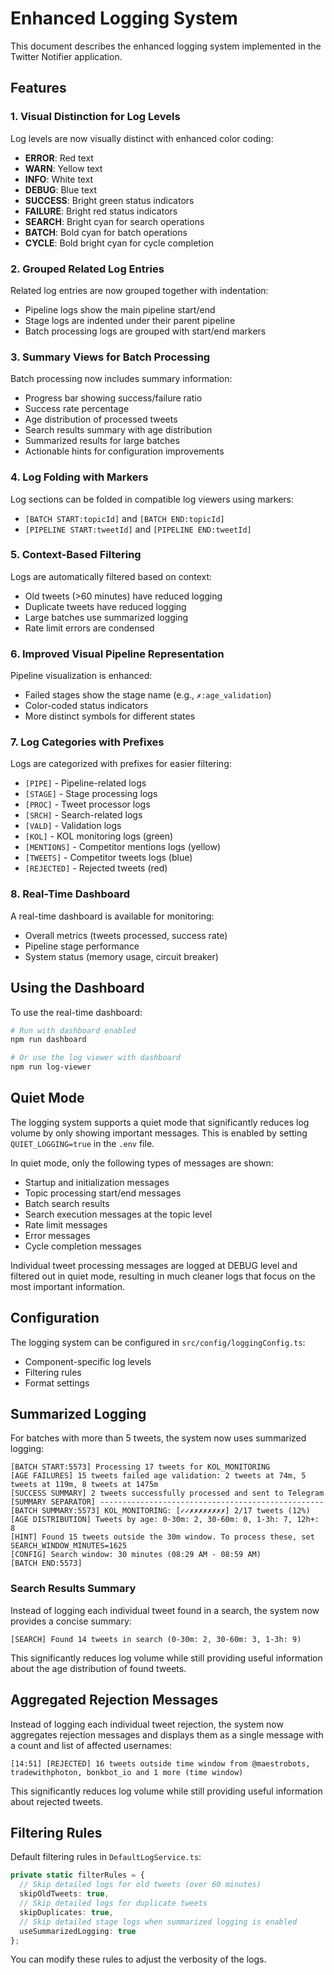 # Enhanced Logging System

This document describes the enhanced logging system implemented in the Twitter Notifier application.

## Features

### 1. Visual Distinction for Log Levels

Log levels are now visually distinct with enhanced color coding:
- **ERROR**: Red text
- **WARN**: Yellow text
- **INFO**: White text
- **DEBUG**: Blue text
- **SUCCESS**: Bright green status indicators
- **FAILURE**: Bright red status indicators
- **SEARCH**: Bright cyan for search operations
- **BATCH**: Bold cyan for batch operations
- **CYCLE**: Bold bright cyan for cycle completion

### 2. Grouped Related Log Entries

Related log entries are now grouped together with indentation:
- Pipeline logs show the main pipeline start/end
- Stage logs are indented under their parent pipeline
- Batch processing logs are grouped with start/end markers

### 3. Summary Views for Batch Processing

Batch processing now includes summary information:
- Progress bar showing success/failure ratio
- Success rate percentage
- Age distribution of processed tweets
- Search results summary with age distribution
- Summarized results for large batches
- Actionable hints for configuration improvements

### 4. Log Folding with Markers

Log sections can be folded in compatible log viewers using markers:
- `[BATCH START:topicId]` and `[BATCH END:topicId]`
- `[PIPELINE START:tweetId]` and `[PIPELINE END:tweetId]`

### 5. Context-Based Filtering

Logs are automatically filtered based on context:
- Old tweets (>60 minutes) have reduced logging
- Duplicate tweets have reduced logging
- Large batches use summarized logging
- Rate limit errors are condensed

### 6. Improved Visual Pipeline Representation

Pipeline visualization is enhanced:
- Failed stages show the stage name (e.g., `✗:age_validation`)
- Color-coded status indicators
- More distinct symbols for different states

### 7. Log Categories with Prefixes

Logs are categorized with prefixes for easier filtering:
- `[PIPE]` - Pipeline-related logs
- `[STAGE]` - Stage processing logs
- `[PROC]` - Tweet processor logs
- `[SRCH]` - Search-related logs
- `[VALD]` - Validation logs
- `[KOL]` - KOL monitoring logs (green)
- `[MENTIONS]` - Competitor mentions logs (yellow)
- `[TWEETS]` - Competitor tweets logs (blue)
- `[REJECTED]` - Rejected tweets (red)

### 8. Real-Time Dashboard

A real-time dashboard is available for monitoring:
- Overall metrics (tweets processed, success rate)
- Pipeline stage performance
- System status (memory usage, circuit breaker)

## Using the Dashboard

To use the real-time dashboard:

```bash
# Run with dashboard enabled
npm run dashboard

# Or use the log viewer with dashboard
npm run log-viewer
```

## Quiet Mode

The logging system supports a quiet mode that significantly reduces log volume by only showing important messages. This is enabled by setting `QUIET_LOGGING=true` in the `.env` file.

In quiet mode, only the following types of messages are shown:
- Startup and initialization messages
- Topic processing start/end messages
- Batch search results
- Search execution messages at the topic level
- Rate limit messages
- Error messages
- Cycle completion messages

Individual tweet processing messages are logged at DEBUG level and filtered out in quiet mode, resulting in much cleaner logs that focus on the most important information.

## Configuration

The logging system can be configured in `src/config/loggingConfig.ts`:

- Component-specific log levels
- Filtering rules
- Format settings

## Summarized Logging

For batches with more than 5 tweets, the system now uses summarized logging:

```
[BATCH START:5573] Processing 17 tweets for KOL_MONITORING
[AGE FAILURES] 15 tweets failed age validation: 2 tweets at 74m, 5 tweets at 119m, 8 tweets at 1475m
[SUCCESS SUMMARY] 2 tweets successfully processed and sent to Telegram
[SUMMARY SEPARATOR] --------------------------------------------------
[BATCH SUMMARY:5573] KOL_MONITORING: [✓✓✗✗✗✗✗✗✗✗] 2/17 tweets (12%)
[AGE DISTRIBUTION] Tweets by age: 0-30m: 2, 30-60m: 0, 1-3h: 7, 12h+: 8
[HINT] Found 15 tweets outside the 30m window. To process these, set SEARCH_WINDOW_MINUTES=1625
[CONFIG] Search window: 30 minutes (08:29 AM - 08:59 AM)
[BATCH END:5573]
```

### Search Results Summary

Instead of logging each individual tweet found in a search, the system now provides a concise summary:

```
[SEARCH] Found 14 tweets in search (0-30m: 2, 30-60m: 3, 1-3h: 9)
```

This significantly reduces log volume while still providing useful information about the age distribution of found tweets.

## Aggregated Rejection Messages

Instead of logging each individual tweet rejection, the system now aggregates rejection messages and displays them as a single message with a count and list of affected usernames:

```
[14:51] [REJECTED] 16 tweets outside time window from @maestrobots, tradewithphoton, bonkbot_io and 1 more (time window)
```

This significantly reduces log volume while still providing useful information about rejected tweets.

## Filtering Rules

Default filtering rules in `DefaultLogService.ts`:

```typescript
private static filterRules = {
  // Skip detailed logs for old tweets (over 60 minutes)
  skipOldTweets: true,
  // Skip detailed logs for duplicate tweets
  skipDuplicates: true,
  // Skip detailed stage logs when summarized logging is enabled
  useSummarizedLogging: true
};
```

You can modify these rules to adjust the verbosity of the logs.